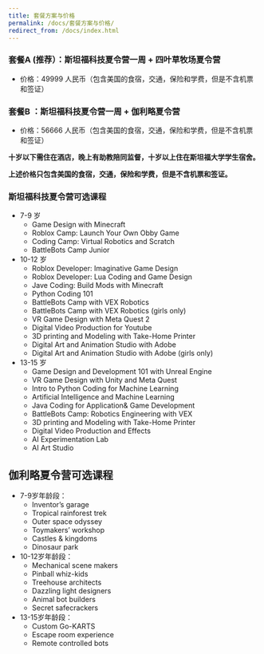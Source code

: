 ```yaml
---
title: 套餐方案与价格
permalink: /docs/套餐方案与价格/
redirect_from: /docs/index.html
---
```


### 套餐A (推荐）：斯坦福科技夏令营一周 + 四叶草牧场夏令营 

* 价格：49999 人民币（包含美国的食宿，交通，保险和学费，但是不含机票和签证）


### 套餐B ：斯坦福科技夏令营一周 + 伽利略夏令营 

* 价格：56666 人民币（包含美国的食宿，交通，保险和学费，但是不含机票和签证）

**十岁以下需住在酒店，晚上有助教陪同监督，十岁以上住在斯坦福大学学生宿舍。**

**上述价格只包含美国的食宿，交通，保险和学费，但是不含机票和签证。**


### 斯坦福科技夏令营可选课程

* 7-9 岁
  * Game Design with Minecraft
  * Roblox Camp: Launch Your Own Obby Game
  * Coding Camp: Virtual Robotics and Scratch
  * BattleBots Camp Junior
* 10-12 岁
  * Roblox Developer: Imaginative Game Design
  * Roblox Developer: Lua Coding and Game Design
  * Jave Coding: Build Mods with Minecraft
  * Python Coding 101
  * BattleBots Camp with VEX Robotics
  * BattleBots Camp with VEX Robotics (girls only)
  * VR Game Design with Meta Quest 2
  * Digital Video Production for Youtube
  * 3D printing and Modeling with Take-Home Printer
  * Digital Art and Animation Studio with Adobe
  * Digital Art and Animation Studio with Adobe (girls only)
* 13-15 岁
  * Game Design and Development 101 with Unreal Engine
  * VR Game Design with Unity and Meta Quest
  * Intro to Python Coding for Machine Learning
  * Artificial Intelligence and Machine Learning
  * Java Coding for Application& Game Development
  * BattleBots Camp: Robotics Engineering with VEX
  * 3D printing and Modeling with Take-Home Printer
  * Digital Video Production and Effects
  * AI Experimentation Lab
  * AI Art Studio

## 伽利略夏令营可选课程
* 7-9岁年龄段： 
  * Inventor’s garage 
  * Tropical rainforest trek 
  * Outer space odyssey 
  * Toymakers’ workshop
  * Castles & kingdoms
  * Dinosaur park
* 10-12岁年龄段：
  * Mechanical scene makers
  * Pinball whiz-kids
  * Treehouse architects
  * Dazzling light designers
  * Animal bot builders
  * Secret safecrackers
* 13-15岁年龄段：
  * Custom Go-KARTS
  * Escape room experience 
  * Remote controlled bots


